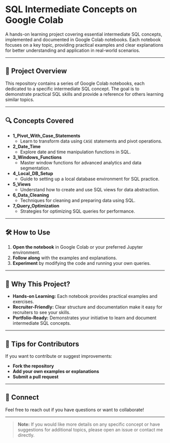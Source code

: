 # SQL Intermediate Concepts on Google Colab

A hands-on learning project covering essential intermediate SQL concepts, implemented and documented in Google Colab notebooks. Each notebook focuses on a key topic, providing practical examples and clear explanations for better understanding and application in real-world scenarios.

---

## 🚀 Project Overview

This repository contains a series of Google Colab notebooks, each dedicated to a specific intermediate SQL concept. The goal is to demonstrate practical SQL skills and provide a reference for others learning similar topics.

---

## 🔍 Concepts Covered

- **1_Pivot_With_Case_Statements**  
  - Learn to transform data using `CASE` statements and pivot operations.
- **2_Date_Time**  
  - Explore date and time manipulation functions in SQL.
- **3_Windows_Functions**  
  - Master window functions for advanced analytics and data segmentation.
- **4_Local_DB_Setup**  
  - Guide to setting up a local database environment for SQL practice.
- **5_Views**  
  - Understand how to create and use SQL views for data abstraction.
- **6_Data_Cleaning**  
  - Techniques for cleaning and preparing data using SQL.
- **7_Query_Optimization**  
  - Strategies for optimizing SQL queries for performance.

---

## 🛠️ How to Use

1. **Open the notebook** in Google Colab or your preferred Jupyter environment.
2. **Follow along** with the examples and explanations.
3. **Experiment** by modifying the code and running your own queries.

---

## 📝 Why This Project?

- **Hands-on Learning:** Each notebook provides practical examples and exercises.
- **Recruiter-Friendly:** Clear structure and documentation make it easy for recruiters to see your skills.
- **Portfolio-Ready:** Demonstrates your initiative to learn and document intermediate SQL concepts.

---

## 📌 Tips for Contributors

If you want to contribute or suggest improvements:
- **Fork the repository**
- **Add your own examples or explanations**
- **Submit a pull request**

---

## 🤝 Connect

Feel free to reach out if you have questions or want to collaborate!

---

> **Note:** If you would like more details on any specific concept or have suggestions for additional topics, please open an issue or contact me directly.
